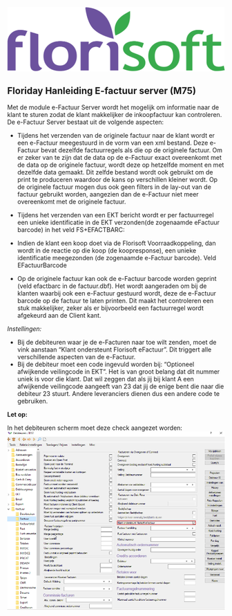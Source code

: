 <img src="../../fslogo.png"/>

## Floriday Hanleiding E-factuur server (M75)

Met de module e-Factuur Server wordt het mogelijk om informatie naar de
klant te sturen zodat de klant makkelijker de inkoopfactuur kan
controleren. De e-Factuur Server bestaat uit de volgende aspecten:  

- Tijdens het verzenden van de originele factuur naar de klant wordt er
een e-Factuur meegestuurd in de vorm van een xml bestand. Deze e-Factuur
bevat dezelfde factuurregels als die op de originele factuur. Om er
zeker van te zijn dat de data op de e-Factuur exact overeenkomt met de
data op de originele factuur, wordt deze op hetzelfde moment en met dezelfde data gemaakt.
Dit zelfde bestand wordt ook gebruikt om de print te
produceren waardoor de kans op verschillen kleiner wordt. Op de
originele factuur mogen dus ook geen filters in de lay-out van de factuur
gebruikt worden, aangezien dan de e-Factuur niet meer overeenkomt met de
originele factuur. 

- Tijdens het verzenden van een EKT bericht wordt er per factuurregel een
unieke identificatie in de EKT verzonden(de zogenaamde eFactuur barcode)
in het veld FS+EFACTBARC:  

- Indien de klant een koop doet via de Florisoft Voorraadkoppeling, dan
wordt in de reactie op die koop (de koopresponse), een unieke
identificatie meegezonden (de zogenaamde e-Factuur barcode). Veld
EFactuurBarcode  

- Op de originele factuur kan ook de e-Factuur barcode worden geprint
(veld efactbarc in de factuur.dbf). Het wordt aangeraden om bij de
klanten waarbij ook een e-Factuur gestuurd wordt, deze de e-Factuur
barcode op de factuur te laten printen. Dit maakt het controleren een stuk
makkelijker, zeker als er bijvoorbeeld een factuurregel wordt afgekeurd aan de
Client kant.

*Instellingen:*

- Bij de debiteuren waar je de e-Facturen naar toe wilt zenden, moet de vink
aanstaan “Klant ondersteunt Florisoft eFactuur”. Dit triggert alle
verschillende aspecten van de e-Factuur.  
- Bij de debiteur moet een code ingevuld worden bij: “Optioneel afwijkende
veilingcode in EKT”. Het is van groot belang dat dit nummer uniek is
voor die klant. Dat wil zeggen dat als jij bij klant A een afwijkende
veilingcode aangeeft van 23 dat jij de enige bent die naar die debiteur 23
stuurt. Andere leveranciers dienen dus een andere code te gebruiken. 

**Let op:**

In het debiteuren scherm moet deze check aangezet worden:
<img src=".efact server/media/foto1.png" />